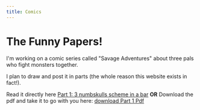 ```yaml
---
title: Comics
---
```

# The Funny Papers!

I'm working on a comic series called "Savage Adventures" about three pals who fight monsters together.

I plan to draw and post it in parts (the whole reason this website exists in fact!).

Read it directly here [Part 1: 3 numbskulls scheme in a bar](part1.md)
**OR**
Download the pdf and take it to go with you here: [download Part 1 Pdf](dngdial.github.io/blob/main/docs/assets/images/comic/part1/Savage%20Adventures%20Part%201%20PDF.pdf)
